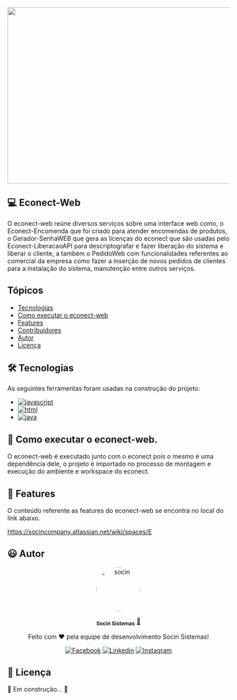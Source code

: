 
<p align="center"> 
<img src="https://static.wixstatic.com/media/b62a2d_974c250fd60542b1b2195291096a6c91~mv2.png" width="750px" height="400px"/></p>                                                                                                                                                
<p align="center"> 

## 💻 Econect-Web
                 
O econect-web reúne diversos serviços sobre uma interface web como, o Econect-Encomenda que foi criado para atender encomendas de produtos, o Gerador-SenhaWEB que gera as licenças do econect que são usadas pelo Econect-LiberacaoAPI para descriptografar e fazer liberação do sistema e liberar o cliente, a também o PedidoWeb com funcionalidades referentes ao comercial da empresa como fazer a inserção de novos pedidos de clientes para a instalação do sistema, manutenção entre outros serviços.
                 
## Tópicos

- [Tecnologias](#-Tecnologias)
- [Como executar o econect-web](#-Como-executar-o-econect-web)
- [Features](#-Features)
- [Contribuidores](#-Contribuidores)
- [Autor](#-Autor)
- [Licença](#-Licença)

## 🛠 Tecnologias

As seguintes ferramentas foram usadas na construção do projeto:
                 



<ul> 
  <li><a href="https://developer.mozilla.org/pt-BR/docs/Web/JavaScript">
    <img src="https://img.shields.io/badge/JavaScript-F7DF1E?style=for-the-badge&logo=javascript&logoColor=black" alt="javascript">
  </a> </li>
  <li><a href="https://www.w3schools.com/html/">
    <img src="https://img.shields.io/badge/HTML5-E34F26?&style=for-the-badge&logo=html5&logoColor=white" alt="html">
  </a></li>                                                                                                                   
  <li><a href="https://www.java.com">
    <img src="https://img.shields.io/badge/Java%201.8-ED8B00?style=for-the-badge&logo=java&logoColor=white" alt="java">
  </a></li>                                                                                                                          
 </ul>                                                                                                                                               


## 🚀 Como executar o econect-web.
                                                                                                             
O econect-web é executado junto com o econect pois o mesmo é uma dependência dele, o projeto é importado no processo de montagem e execução do ambiente e workspace do econect.                            

## 💫 Features

O conteúdo referente as features do econect-web se encontra no local  do link abaixo.

https://socincompany.atlassian.net/wiki/spaces/E

## 😃 Autor

<p align="center"> 
   <a href="https://www.socin.com.br/">
      <img style="border-radius: 50%;" src="https://avatars.githubusercontent.com/u/48964967?v=4" width="100px;" alt="socin"/>
   </a>
</p>
<p align="center"> 
      <sub><b>Socin Sistemas</b></sub></a> <a href="https://www.socin.com.br/" title="Socin">🚀</a>
<p align="center"> 
 Feito com ❤️  pela equipe de desenvolvimento Socin Sistemas!
</p>
<p align="center"> 
 <a href="https://www.facebook.com/socinsistemas"><img src="https://img.shields.io/badge/Facebook-1877F2?style=for-the-badge&logo=facebook&logoColor=white" alt="Facebook"></a>
<a href="https://www.linkedin.com/company/socinsistemas/"><img src="https://img.shields.io/badge/LinkedIn-0077B5?style=for-the-badge&logo=linkedin&logoColor=white" alt="Linkedin"></a>
<a href="https://www.instagram.com/socinsistemas/?hl=pt-br"><img src="https://img.shields.io/badge/Instagram-E4405F?style=for-the-badge&logo=instagram&logoColor=white" alt="Instagram"></a> 
</p>

## 📝 Licença

🚧 Em construção... 🚧

